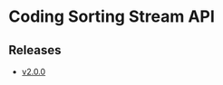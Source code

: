 # Coding Sorting Stream API

## Releases

- [v2.0.0](https://TechSysApi.github.io/coding-sorting-stream-api-dist/v2.0.0/ui/?url=../complete-api.yaml)
